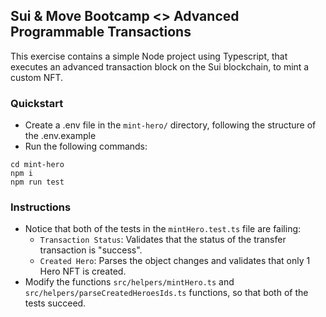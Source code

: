 ## Sui & Move Bootcamp <> Advanced Programmable Transactions

This exercise contains a simple Node project using Typescript, that executes an advanced transaction block on the Sui blockchain, to mint a custom NFT.

### Quickstart

- Create a .env file in the `mint-hero/` directory, following the structure of the .env.example
- Run the following commands:

```
cd mint-hero
npm i
npm run test
```

### Instructions

- Notice that both of the tests in the `mintHero.test.ts` file are failing:
  - `Transaction Status`: Validates that the status of the transfer transaction is "success".
  - `Created Hero`: Parses the object changes and validates that only 1 Hero NFT is created.
- Modify the functions `src/helpers/mintHero.ts` and `src/helpers/parseCreatedHeroesIds.ts` functions, so that both of the tests succeed.
